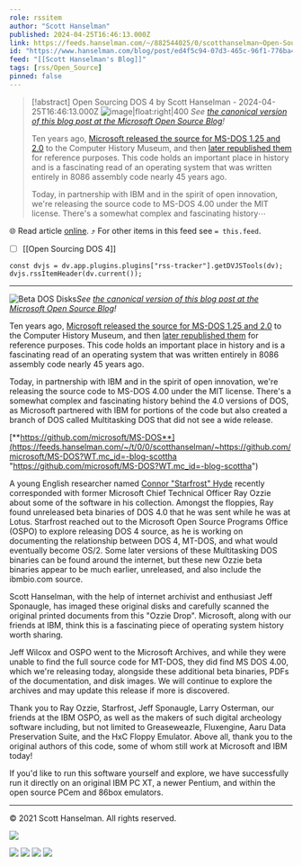 ```yaml
---
role: rssitem
author: "Scott Hanselman"
published: 2024-04-25T16:46:13.000Z
link: https://feeds.hanselman.com/~/882544025/0/scotthanselman~Open-Sourcing-DOS
id: "https://www.hanselman.com/blog/post/ed4f5c94-07d3-465c-96f1-776ba41b0099"
feed: "[[Scott Hanselman's Blog]]"
tags: [rss/Open_Source]
pinned: false
---
```


> [!abstract] Open Sourcing DOS 4 by Scott Hanselman - 2024-04-25T16:46:13.000Z
> ![image|float:right|400](https://www.hanselman.com/blog/content/binary/Windows-Live-Writer/Open-Sourcing-DOS-4_E712/clip_image002_5b6e1c02-95d8-4ee1-87af-ca53a8b0bd56.png "Beta DOS Disks") _See [the canonical version of this blog post at the Microsoft Open Source Blog](https://cloudblogs.microsoft.com/opensource/2024/04/25/open-sourcing-ms-dos-4-0/)!_
> 
> Ten years ago, [Microsoft released the source for MS-DOS 1.25 and 2.0](https://devblogs.microsoft.com/commandline/re-open-sourcing-ms-dos-1-25-and-2-0/) to the Computer History Museum, and then [later republished them](https://github.com/microsoft/MS-DOS) for reference purposes. This code holds an important place in history and is a fascinating read of an operating system that was written entirely in 8086 assembly code nearly 45 years ago.
> 
> Today, in partnership with IBM and in the spirit of open innovation, we're releasing the source code to MS-DOS 4.00 under the MIT license. There's a somewhat complex and fascinating history⋯

🌐 Read article [online](https://feeds.hanselman.com/~/882544025/0/scotthanselman~Open-Sourcing-DOS). ⤴ For other items in this feed see `= this.feed`.

- [ ] [[Open Sourcing DOS 4]]

~~~dataviewjs
const dvjs = dv.app.plugins.plugins["rss-tracker"].getDVJSTools(dv);
dvjs.rssItemHeader(dv.current());
~~~

- - -
![Beta DOS Disks](https://www.hanselman.com/blog/content/binary/Windows-Live-Writer/Open-Sourcing-DOS-4_E712/clip_image002_5b6e1c02-95d8-4ee1-87af-ca53a8b0bd56.png "Beta DOS Disks")_See [the canonical version of this blog post at the Microsoft Open Source Blog](https://feeds.hanselman.com/~/t/0/0/scotthanselman/~https://cloudblogs.microsoft.com/opensource/2024/04/25/open-sourcing-ms-dos-4-0/)!_

Ten years ago, [Microsoft released the source for MS-DOS 1.25 and 2.0](https://feeds.hanselman.com/~/t/0/0/scotthanselman/~https://devblogs.microsoft.com/commandline/re-open-sourcing-ms-dos-1-25-and-2-0/) to the Computer History Museum, and then [later republished them](https://feeds.hanselman.com/~/t/0/0/scotthanselman/~https://github.com/microsoft/MS-DOS) for reference purposes. This code holds an important place in history and is a fascinating read of an operating system that was written entirely in 8086 assembly code nearly 45 years ago.

Today, in partnership with IBM and in the spirit of open innovation, we're releasing the source code to MS-DOS 4.00 under the MIT license. There's a somewhat complex and fascinating history behind the 4.0 versions of DOS, as Microsoft partnered with IBM for portions of the code but also created a branch of DOS called Multitasking DOS that did not see a wide release.

[**https://github.com/microsoft/MS-DOS**](https://feeds.hanselman.com/~/t/0/0/scotthanselman/~https://github.com/microsoft/MS-DOS?WT.mc_id=-blog-scottha "https://github.com/microsoft/MS-DOS?WT.mc_id=-blog-scottha")

A young English researcher named [Connor "Starfrost" Hyde](https://feeds.hanselman.com/~/t/0/0/scotthanselman/~https://starfrost.net/blog/001-mdos4-part-1/) recently corresponded with former Microsoft Chief Technical Officer Ray Ozzie about some of the software in his collection. Amongst the floppies, Ray found unreleased beta binaries of DOS 4.0 that he was sent while he was at Lotus. Starfrost reached out to the Microsoft Open Source Programs Office (OSPO) to explore releasing DOS 4 source, as he is working on documenting the relationship between DOS 4, MT-DOS, and what would eventually become OS/2. Some later versions of these Multitasking DOS binaries can be found around the internet, but these new Ozzie beta binaries appear to be much earlier, unreleased, and also include the ibmbio.com source. 

Scott Hanselman, with the help of internet archivist and enthusiast Jeff Sponaugle, has imaged these original disks and carefully scanned the original printed documents from this "Ozzie Drop". Microsoft, along with our friends at IBM, think this is a fascinating piece of operating system history worth sharing. 

Jeff Wilcox and OSPO went to the Microsoft Archives, and while they were unable to find the full source code for MT-DOS, they did find MS DOS 4.00, which we're releasing today, alongside these additional beta binaries, PDFs of the documentation, and disk images. We will continue to explore the archives and may update this release if more is discovered. 

Thank you to Ray Ozzie, Starfrost, Jeff Sponaugle, Larry Osterman, our friends at the IBM OSPO, as well as the makers of such digital archeology software including, but not limited to Greaseweazle, Fluxengine, Aaru Data Preservation Suite, and the HxC Floppy Emulator. Above all, thank you to the original authors of this code, some of whom still work at Microsoft and IBM today!

If you'd like to run this software yourself and explore, we have successfully run it directly on an original IBM PC XT, a newer Pentium, and within the open source PCem and 86box emulators. 

  

---

© 2021 Scott Hanselman. All rights reserved.  

![](https://feeds.hanselman.com/~/i/882544025/0/scotthanselman)

[![](https://assets.feedblitz.com/i/fblike20.png)](https://feeds.hanselman.com/_/28/882544025/scotthanselman "Like on Facebook") [![](https://assets.feedblitz.com/i/x.png)](https://feeds.hanselman.com/_/24/882544025/scotthanselman "Post to X.com") [![](https://assets.feedblitz.com/i/email20.png)](https://feeds.hanselman.com/_/19/882544025/scotthanselman "Subscribe by email") [![](https://assets.feedblitz.com/i/rss20.png)](https://feeds.hanselman.com/_/20/882544025/scotthanselman "Subscribe by RSS")